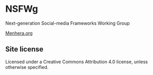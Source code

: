 # NSFWg
Next-generation Social-media Frameworks Working Group

[Menhera.org](https://www.menhera.org/)

## Site license

Licensed under a Creative Commons Attribution 4.0 license, unless otherwise specified.
